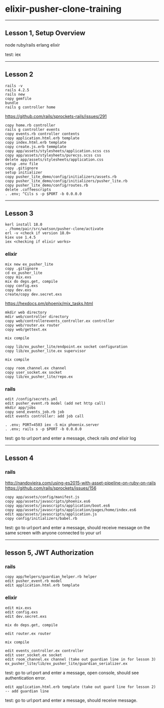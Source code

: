 # elixir-pusher-clone-training
------------------------
Lesson 1, Setup Overview
-------------------------

node
ruby/rails
erlang
elixir

test: iex

---------------
Lesson 2
---------------

```
rails -v
rails 4.2.5
rails new
copy gemfile
bundle
rails g controller home
```
https://github.com/rails/sprockets-rails/issues/291

```
copy home.rb controller
rails g controller events
copy events.rb controller contents
copy application.html.erb template
copy index.html.erb template
copy create.js.erb temmplate
copy app/assets/stylesheets/application.scss css 
copy app/assets/stylesheets/purecss.scss css
delete app/assets/stylesheets/application.css  
setup .env file
copy .gitignore
setup initializer
copy pusher_lite_demo/config/initializers/assets.rb
copy pusher_lite_demo/config/initializers/pusher_lite.rb
copy pusher_lite_demo/config/routes.rb
delete .coffeescripts
. .env; ^Cils s -p $PORT -b 0.0.0.0 
```

----------
Lesson 3 
----------

```
kerl install 18.0
. /home/pair/src/watson/pusher-clone/activate
erl -v <check if version 18.0>
kiex use 1.4.5
iex <checking if elixir works>
```
### elixir
```
mix new ex_pusher_lite
copy .gitignore
cd ex_pusher_lite
copy mix.exs
mix do deps.get, compile
copy config.exs
copy dev.exs
create/copy dev.secret.exs
```

https://hexdocs.pm/phoenix/mix_tasks.html

```
mkdir web directory
mdir web/controller directory
copy web/controllerevents_controller.ex controller
copy web/router.ex router
copy web/gettext.ex

mix compile

copy lib/ex_pusher_lite/endpoint.ex socket configuration
copy lib/ex_pusher_lite.ex supervisor

mix compile

copy room_channel.ex channel 
copy user_socket.ex socket
copy lib/ex_pusher_lite/repo.ex
```

### rails

```
edit /config/secrets.yml
edit pusher_event.rb model (add net http call)
mkdir app/jobs
copy send_events_job.rb job
edit events controller: add job call

. .env; PORT=4503 iex -S mix phoenix.server 
. .env; rails s -p $PORT -b 0.0.0.0
```
test: go to url:port and enter a message, check rails *and* elixir log

------------
Lesson 4
-----------
### rails

http://nandovieira.com/using-es2015-with-asset-pipeline-on-ruby-on-rails
https://github.com/rails/sprockets/issues/156
```
copy app/assets/config/manifest.js
copy app/assets/javascripts/phoenix.es6
copy app/assets/javascripts/application/boot.es6
copy app/assets/javascripts/application/pages/home/index.es6 
edit app/assets/javascripts/application.js
copy config/initializers/babel.rb
```
test: go to url:port and enter a message, should receive message on the same screen with anyone connected to your url

--------
lesson 5, JWT Authorization
---------
### rails
```
copy app/helpers/guardian_helper.rb helper
edit pusher_event.rb model
edit application.html.erb template
```
### elixir
```
edit mix.exs
edit config.exs
edit dev.secret.exs

mix do deps.get, compile

edit router.ex router

mix compile

edit events_controller.ex controller
edit user_socket.ex socket
edit room_channel.ex channel (take out guardian line in for lesson 3)
ex_pusher_lite/lib/ex_pusher_lite/guardian_serializer.ex
```
test: go to url:port and enter a message, open console, should see authentication error.
```
edit application.html.erb template (take out guard line for lesson 2) -- add guardian line
```
test: go to url:port and enter a message, should receive message.
